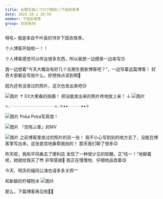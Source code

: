 ```yaml
---
title: 五期生個人ブログ開始!!下田衣珠季
date: 2025.10.1 10:59
member: 下田衣珠季
group: 日向坂46
---
```


呀吼~
我是来自千叶县的18岁下田衣珠季。

个人博客开始啦ー！！

个人博客感觉可以传达很多东西，所以我想一边摸索一边来写😊

我一边想着“今天大概会有好几个五期生更新博客吧？”，一边写着这篇博客！
好奇大家都会写些什么，好想快点读到啊👀



因为还有没发过的照片，这次也发出来吧😊

![图片](https://cdn.hinatazaka46.com/files/14/diary/official/member/moblog/202510/mob1Ipe4s.jpg)
↑
EX大衆桑的拍摄！
把没能发出来的照片咚地放上来！
↓
![图片](https://cdn.hinatazaka46.com/files/14/diary/official/member/moblog/202510/moboOnkjS.jpg)


⟡.· ┈┈┈┈┈┈┈┈┈┈⟡.·✧••┈┈┈••✧


![图片](https://cdn.hinatazaka46.com/files/14/diary/official/member/moblog/202510/mobQadAwn.jpg)
Poka Poka写真馆！


![图片](https://cdn.hinatazaka46.com/files/14/diary/official/member/moblog/202510/mobps86ly.jpg)
「空飛ぶ車」的MV

![图片](https://cdn.hinatazaka46.com/files/14/diary/official/member/moblog/202510/mobiL2HZX.jpg)
之前博客里发过的照片的另一张！
我不小心写到别的地方去了，没能在博客里写出来，这张是宫地桑帮我拍的！
那天我们聊了很多😊



昨天呢，我和平冈桑去了便利店
发现了一种很少见的软糖，正“哇ー！”地聊着呢，她就给我买了😳
非常感谢🥺
我正在慢慢地、仔细地品尝着😋



今天、明天的福冈公演也请多多关照^^


和新碳的柠檬刨冰
![图片](https://cdn.hinatazaka46.com/files/14/diary/official/member/moblog/202510/mobbvzzlL.jpg)


那么，下篇博客再见啦👋🏻‪